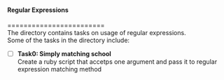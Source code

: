 #### Regular Expressions   
========================     
The directory contains tasks on usage of regular expressions.    
Some of the tasks in the directory include:    
- [ ] **Task0: Simply matching school**    
Create a ruby script that accetps one argument and pass it to regular expression matching method   

